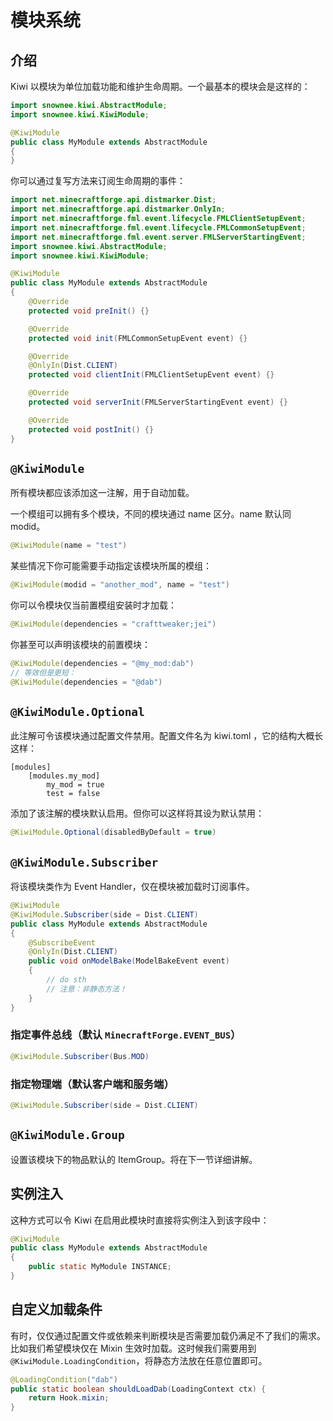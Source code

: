 # 模块系统

## 介绍

Kiwi 以模块为单位加载功能和维护生命周期。一个最基本的模块会是这样的：

```java
import snownee.kiwi.AbstractModule;
import snownee.kiwi.KiwiModule;

@KiwiModule
public class MyModule extends AbstractModule
{
}
```

你可以通过复写方法来订阅生命周期的事件：

```java
import net.minecraftforge.api.distmarker.Dist;
import net.minecraftforge.api.distmarker.OnlyIn;
import net.minecraftforge.fml.event.lifecycle.FMLClientSetupEvent;
import net.minecraftforge.fml.event.lifecycle.FMLCommonSetupEvent;
import net.minecraftforge.fml.event.server.FMLServerStartingEvent;
import snownee.kiwi.AbstractModule;
import snownee.kiwi.KiwiModule;

@KiwiModule
public class MyModule extends AbstractModule
{
    @Override
    protected void preInit() {}

    @Override
    protected void init(FMLCommonSetupEvent event) {}

    @Override
    @OnlyIn(Dist.CLIENT)
    protected void clientInit(FMLClientSetupEvent event) {}

    @Override
    protected void serverInit(FMLServerStartingEvent event) {}

    @Override
    protected void postInit() {}
}
```

## `@KiwiModule`

所有模块都应该添加这一注解，用于自动加载。

一个模组可以拥有多个模块，不同的模块通过 name 区分。name 默认同 modid。

```java
@KiwiModule(name = "test")
```

某些情况下你可能需要手动指定该模块所属的模组：

```java
@KiwiModule(modid = "another_mod", name = "test")
```

你可以令模块仅当前置模组安装时才加载：

```java
@KiwiModule(dependencies = "crafttweaker;jei")
```

你甚至可以声明该模块的前置模块：

```java
@KiwiModule(dependencies = "@my_mod:dab")
// 等效但是更短：
@KiwiModule(dependencies = "@dab")
```

## `@KiwiModule.Optional`

此注解可令该模块通过配置文件禁用。配置文件名为 kiwi.toml ，它的结构大概长这样：

```text
[modules]
	[modules.my_mod]
		my_mod = true
		test = false
```

添加了该注解的模块默认启用。但你可以这样将其设为默认禁用：

```java
@KiwiModule.Optional(disabledByDefault = true)
```

## `@KiwiModule.Subscriber`

将该模块类作为 Event Handler，仅在模块被加载时订阅事件。

```java
@KiwiModule
@KiwiModule.Subscriber(side = Dist.CLIENT)
public class MyModule extends AbstractModule
{
    @SubscribeEvent
    @OnlyIn(Dist.CLIENT)
    public void onModelBake(ModelBakeEvent event)
    {
        // do sth
        // 注意：非静态方法！
    }
}
```

### 指定事件总线（默认 `MinecraftForge.EVENT_BUS`）

```java
@KiwiModule.Subscriber(Bus.MOD)
```

### 指定物理端（默认客户端和服务端）

```java
@KiwiModule.Subscriber(side = Dist.CLIENT)
```

## `@KiwiModule.Group`

设置该模块下的物品默认的 ItemGroup。将在下一节详细讲解。

## 实例注入

这种方式可以令 Kiwi 在启用此模块时直接将实例注入到该字段中：

```java
@KiwiModule
public class MyModule extends AbstractModule
{
    public static MyModule INSTANCE;
}
```

## 自定义加载条件

有时，仅仅通过配置文件或依赖来判断模块是否需要加载仍满足不了我们的需求。比如我们希望模块仅在 Mixin 生效时加载。这时候我们需要用到 `@KiwiModule.LoadingCondition`，将静态方法放在任意位置即可。

```java
@LoadingCondition("dab")
public static boolean shouldLoadDab(LoadingContext ctx) {
    return Hook.mixin;
}
```
